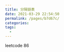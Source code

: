 ```yaml
---
title: 分隔链表
date: 2021-03-29 22:54:50
permalink: /pages/b7d67c/
categories:
tags:
  - 
---
```

leetcode 86